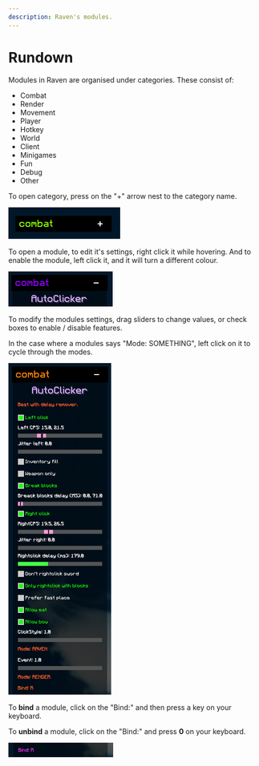 ```yaml
---
description: Raven's modules.
---
```


# Rundown

Modules in Raven are organised under categories. These consist of:

* Combat
* Render
* Movement
* Player
* Hotkey
* World
* Client
* Minigames
* Fun
* Debug
* Other

To open category, press on the "+" arrow nest to the category name.

![Press the + to open.](<../.gitbook/assets/image (6).png>)

To open a module, to edit it's settings, right click it while hovering. And to enable the module, left click it, and it will turn a different colour.

![Right click to open the settings, left click to enable / disable.](<../.gitbook/assets/image (7).png>)

To modify the modules settings, drag sliders to change values, or check boxes to enable / disable features.&#x20;

In the case where a modules says "Mode: SOMETHING", left click on it to cycle through the modes.

![A standard modules layout.](../.gitbook/assets/image.png)

To **bind** a module, click on the "Bind:" and then press a key on your keyboard.

To **unbind** a module, click on the "Bind:" and press **0** on your keyboard.

![Binding a module.](<../.gitbook/assets/image (4).png>)

